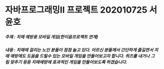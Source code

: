 # 자바프로그래밍II 프로젝트 202010725 서윤호
##### 주제 : 치매 예방용 모바일 게임(한이음프로젝트 연계)
##### 내용 : 치매에 걸리는 노인 분들이 점점 늘고 있다. 어르신 분들께서 간단하게 즐길면서 치매 예방에도 도움을 드릴수 있는 모바일 게임을 만들어보고자 합니다. 퀴즈를 내거나 그림 맞추기 등등 치매예방에 효과적인 게임을 만들어보도록 하겠습니다.
